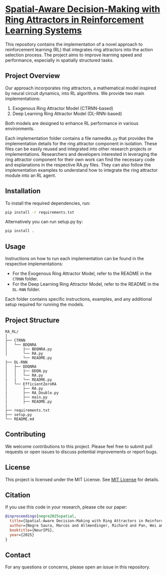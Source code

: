 # [Spatial-Aware Decision-Making with Ring Attractors in Reinforcement Learning Systems](https://arxiv.org/abs/2410.03119)

This repository contains the implementation of a novel approach to reinforcement learning (RL) that integrates ring attractors into the action selection process. The project aims to improve learning speed and performance, especially in spatially structured tasks.

## Project Overview

Our approach incorporates ring attractors, a mathematical model inspired by neural circuit dynamics, into RL algorithms. We provide two main implementations:

1. Exogenous Ring Attractor Model (CTRNN-based)
2. Deep Learning Ring Attractor Model (DL-RNN-based)

Both models are designed to enhance RL performance in various environments.

Each implementation folder contains a file named`RA.py` that provides the implementation details for the ring attractor component in isolation. These files can be easily reused and integrated into other research projects or implementations.
Researchers and developers interested in leveraging the ring attractor component for their own work can find the necessary code and explanations in the respective RA.py files. They can also follow the implementation examples to understand how to integrate the ring attractor module into an RL agent.

## Installation

To install the required dependencies, run:

```bash
pip install -r requirements.txt
```
Alternatively you can run setup.py by:

```bash
pip install .
```

## Usage

Instructions on how to run each implementation can be found in the respective implementations:

- For the Exogenous Ring Attractor Model, refer to the README in the `CTRNN` folder.
- For the Deep Learning Ring Attractor Model, refer to the README in the `DL-RNN` folder.

Each folder contains specific instructions, examples, and any additional setup required for running the models.

## Project Structure

```
RA_RL/
│
├── CTRNN
│   └── BDQNRA
│       ├── BDQNRA.py
│       └── RA.py
        └── README.py
├── DL-RNN
│   ├── DDQNRA
│   │   ├── DDQN.py
│   │   └── RA.py
|   |   └── README.py
│   └── EfficientZeroRA
│       ├── RA.py
|       ├── RA_Double.py
│       ├── main.py
|       ├── README.py
|
├── requirements.txt
├── setup.py
└── README.md
```

## Contributing

We welcome contributions to this project. Please feel free to submit pull requests or open issues to discuss potential improvements or report bugs.

## License

This project is licensed under the MIT License. See [MIT License](https://opensource.org/licenses/MIT) for details.

## Citation

If you use this code in your research, please cite our paper:

```bibtex
@inproceedings{negre2025spatial,
  title={Spatial-Aware Decision-Making with Ring Attractors in Reinforcement Learning Systems},
  author={Negre Saura, Marcos and Allmendinger, Richard and Pan, Wei and Papamarkou, Theodore},
  booktitle={NeurIPS},
  year={2025}
}
```

## Contact

For any questions or concerns, please open an issue in this repository.
